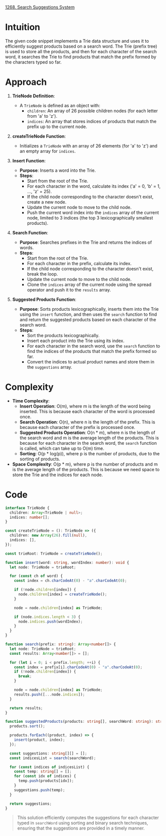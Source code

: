 [1268. Search Suggestions System](https://leetcode.com/problems/search-suggestions-system/)

# Intuition

The given code snippet implements a Trie data structure and uses it to efficiently suggest products based on a search word. The Trie (prefix tree) is used to store all the products, and then for each character of the search word, it searches the Trie to find products that match the prefix formed by the characters typed so far.

# Approach

1. **TrieNode Definition**:

   - A `TrieNode` is defined as an object with:
     - `children`: An array of 26 possible children nodes (for each letter from 'a' to 'z').
     - `indices`: An array that stores indices of products that match the prefix up to the current node.

2. **createTrieNode Function**:

   - Initializes a `TrieNode` with an array of 26 elements (for 'a' to 'z') and an empty array for `indices`.

3. **Insert Function**:

   - **Purpose**: Inserts a word into the Trie.
   - **Steps**:
     - Start from the root of the Trie.
     - For each character in the word, calculate its index ('a' = 0, 'b' = 1, ..., 'z' = 25).
     - If the child node corresponding to the character doesn't exist, create a new node.
     - Update the current node to move to the child node.
     - Push the current word index into the `indices` array of the current node, limited to 3 indices (the top 3 lexicographically smallest products).

4. **Search Function**:

   - **Purpose**: Searches prefixes in the Trie and returns the indices of words.
   - **Steps**:
     - Start from the root of the Trie.
     - For each character in the prefix, calculate its index.
     - If the child node corresponding to the character doesn't exist, break the loop.
     - Update the current node to move to the child node.
     - Clone the `indices` array of the current node using the spread operator and push it to the `results` array.

5. **Suggested Products Function**:
   - **Purpose**: Sorts products lexicographically, inserts them into the Trie using the `insert` function, and then uses the `search` function to find and return the suggested products based on each character of the search word.
   - **Steps**:
     - Sort the products lexicographically.
     - Insert each product into the Trie using its index.
     - For each character in the search word, use the `search` function to find the indices of the products that match the prefix formed so far.
     - Convert the indices to actual product names and store them in the `suggestions` array.

# Complexity

- **Time Complexity**:
  - **Insert Operation**: O(m), where m is the length of the word being inserted. This is because each character of the word is processed once.
  - **Search Operation**: O(n), where n is the length of the prefix. This is because each character of the prefix is processed once.
  - **Suggested Products Operation**: O(n \* m), where n is the length of the search word and m is the average length of the products. This is because for each character in the search word, the `search` function is called, which can take up to O(m) time.
  - **Sorting**: O(p \* log(p)), where p is the number of products, due to the sorting of products.
- **Space Complexity**: O(p \* m), where p is the number of products and m is the average length of the products. This is because we need space to store the Trie and the indices for each node.

# Code

```typescript
interface TrieNode {
  children: Array<TrieNode | null>;
  indices: number[];
}

const createTrieNode = (): TrieNode => ({
  children: new Array(26).fill(null),
  indices: [],
});

const trieRoot: TrieNode = createTrieNode();

function insert(word: string, wordIndex: number): void {
  let node: TrieNode = trieRoot;

  for (const ch of word) {
    const index = ch.charCodeAt(0) - "a".charCodeAt(0);

    if (!node.children[index]) {
      node.children[index] = createTrieNode();
    }

    node = node.children[index] as TrieNode;

    if (node.indices.length < 3) {
      node.indices.push(wordIndex);
    }
  }
}

function search(prefix: string): Array<number[]> {
  let node: TrieNode = trieRoot;
  const results: Array<number[]> = [];

  for (let i = 0; i < prefix.length; ++i) {
    const index = prefix[i].charCodeAt(0) - "a".charCodeAt(0);
    if (!node.children[index]) {
      break;
    }

    node = node.children[index] as TrieNode;
    results.push([...node.indices]);
  }

  return results;
}

function suggestedProducts(products: string[], searchWord: string): string[][] {
  products.sort();

  products.forEach((product, index) => {
    insert(product, index);
  });

  const suggestions: string[][] = [];
  const indicesList = search(searchWord);

  for (const indices of indicesList) {
    const temp: string[] = [];
    for (const idx of indices) {
      temp.push(products[idx]);
    }
    suggestions.push(temp);
  }

  return suggestions;
}
```

> This solution efficiently computes the suggestions for each character typed in `searchWord` using sorting and binary search techniques, ensuring that the suggestions are provided in a timely manner.
